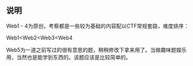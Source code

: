 ## 说明

Web1 - 4为原创，考察都是一些较为基础的内容配以CTF常规套路，难度排序：

Web1<Web2<Web3<Web4

Web5为一道之前写过的很有意思的题，稍稍修改下拿来用了。当做趣味题娱乐用，当然也是能学到东西的。该题应该是比较简单的。